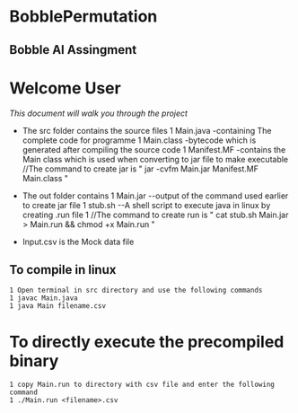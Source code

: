 # BobblePermutation
## Bobble AI Assingment

# Welcome User
_This document will walk you through the project_
*  The src folder contains the source files
      1  Main.java   -containing The complete code for programme
      1  Main.class  -bytecode which is generated after compiling the source code
      1  Manifest.MF -contains the Main class which is used when converting to jar file to make executable
        //The command to create jar is " jar -cvfm Main.jar Manifest.MF Main.class "

* The out folder contains
    1 Main.jar --output of the command used earlier to create jar file
    1 stub.sh  --A shell script to execute java in linux by creating .run file
    1  //The command to create run is " cat stub.sh Main.jar > Main.run && chmod +x Main.run "


* Input.csv is the Mock data file


## To compile in linux 
    1 Open terminal in src directory and use the following commands
    1 javac Main.java
    1 java Main filename.csv

# To directly execute the precompiled binary
    1 copy Main.run to directory with csv file and enter the following command
    1 ./Main.run <filename>.csv

